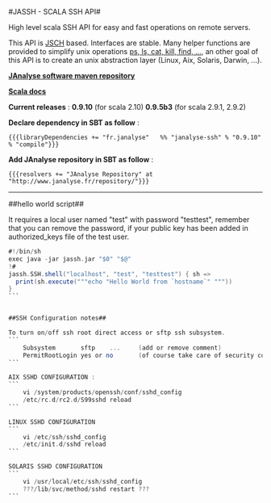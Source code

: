 #JASSH - SCALA SSH API#

High level scala SSH API for easy and fast operations on remote servers.

This API is [JSCH](http://www.jcraft.com/jsch/) based. Interfaces are stable. Many helper functions are provided to simplify unix operations [ps, ls, cat, kill, find, ...](http://www.janalyse.fr/scaladocs/janalyse-ssh/#fr.janalyse.ssh.ShellOperations), an other goal of this API is to create an unix abstraction layer (Linux, Aix, Solaris, Darwin, ...).

[**JAnalyse software maven repository**](http://www.janalyse.fr/repository/)

[**Scala docs**](http://www.janalyse.fr/scaladocs/janalyse-ssh)

**Current releases** :  **0.9.10** (for scala 2.10)   **0.9.5b3** (for scala 2.9.1, 2.9.2)

**Declare dependency in SBT as follow** :
```
{{{libraryDependencies += "fr.janalyse"   %% "janalyse-ssh" % "0.9.10" % "compile"}}}
```

**Add JAnalyse repository in SBT as follow** :
```
{{{resolvers += "JAnalyse Repository" at "http://www.janalyse.fr/repository/"}}}
```

----

##hello world script##

It requires a local user named "test" with password "testtest", remember that you can remove the password, if your public key has been added in authorized_keys file of the test user.

````scala
#!/bin/sh
exec java -jar jassh.jar "$0" "$@"
!#
jassh.SSH.shell("localhost", "test", "testtest") { sh =>
  print(sh.execute("""echo "Hello World from `hostname`" """))
}
```


##SSH Configuration notes##

To turn on/off ssh root direct access or sftp ssh subsystem.
```
    Subsystem       sftp    ...     (add or remove comment)
    PermitRootLogin yes or no       (of course take care of security constraints)
```

AIX SSHD CONFIGURATION :
```
    vi /system/products/openssh/conf/sshd_config
    /etc/rc.d/rc2.d/S99sshd reload
```

LINUX SSHD CONFIGURATION
```
    vi /etc/ssh/sshd_config
    /etc/init.d/sshd reload
```

SOLARIS SSHD CONFIGURATION
```
    vi /usr/local/etc/ssh/sshd_config
    ???/lib/svc/method/sshd restart ???
```
